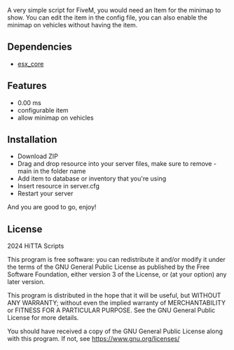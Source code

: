 A very simple script for FiveM, you would need an Item for the minimap to show. You can edit the item in the config file, you can also enable the minimap on vehicles without having the item.

## Dependencies
- [esx_core](https://github.com/esx-framework/esx_core)

## Features
- 0.00 ms
- configurable item
- allow minimap on vehicles

## Installation
- Download ZIP
- Drag and drop resource into your server files, make sure to remove -main in the folder name
- Add item to database or inventory that you're using
- Insert resource in server.cfg
- Restart your server

And you are good to go, enjoy!

## License
2024 HiTTA Scripts

This program is free software: you can redistribute it and/or modify
it under the terms of the GNU General Public License as published by
the Free Software Foundation, either version 3 of the License, or
(at your option) any later version.

This program is distributed in the hope that it will be useful,
but WITHOUT ANY WARRANTY; without even the implied warranty of
MERCHANTABILITY or FITNESS FOR A PARTICULAR PURPOSE.  See the
GNU General Public License for more details.

You should have received a copy of the GNU General Public License
along with this program.  If not, see <https://www.gnu.org/licenses/>
